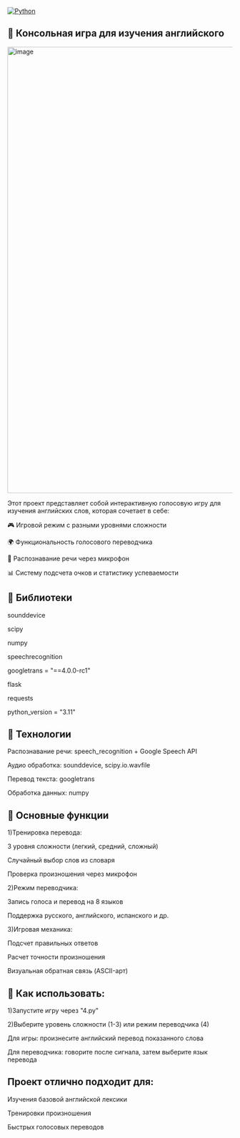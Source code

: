 [![Python](https://img.shields.io/badge/Python-3.10%2B-blue)](https://www.python.org/)  

## 🤖 Консольная игра для изучения английского
<img width="1500" height="1000" alt="image" src="https://github.com/user-attachments/assets/3bf1d8ee-5734-427a-8a9a-732148885589" />

Этот проект представляет собой интерактивную голосовую игру для изучения английских слов, которая сочетает в себе:

🎮 Игровой режим с разными уровнями сложности

🌍 Функциональность голосового переводчика

🎤 Распознавание речи через микрофон

📊 Систему подсчета очков и статистику успеваемости
## 📜 Библиотеки
sounddevice

scipy 

numpy 

speechrecognition

googletrans = "==4.0.0-rc1"

flask

requests

python_version = "3.11"
## 🔧 Технологии
Распознавание речи: speech_recognition + Google Speech API

Аудио обработка: sounddevice, scipy.io.wavfile

Перевод текста: googletrans

Обработка данных: numpy
## 🎯 Основные функции
1)Тренировка перевода:

3 уровня сложности (легкий, средний, сложный)

Случайный выбор слов из словаря

Проверка произношения через микрофон

2)Режим переводчика:

Запись голоса и перевод на 8 языков

Поддержка русского, английского, испанского и др.

3)Игровая механика:

Подсчет правильных ответов

Расчет точности произношения

Визуальная обратная связь (ASCII-арт)

## 🚀 Как использовать:
1)Запустите игру через "4.py"

2)Выберите уровень сложности (1-3) или режим переводчика (4)

Для игры: произнесите английский перевод показанного слова

Для переводчика: говорите после сигнала, затем выберите язык перевода

## Проект отлично подходит для:

Изучения базовой английской лексики

Тренировки произношения

Быстрых голосовых переводов
